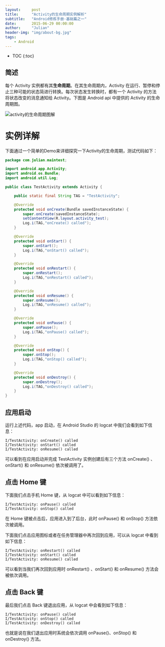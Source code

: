 ```yaml
---
layout:     post
title:      "Activity的生命周期实例解析"
subtitle:   "Android修炼手册·基础篇之一"
date:       2015-06-29 00:00:00
author:     "Julian"
header-img: "img/about-bg.jpg"
tags:
    - Android
---
```


* TOC
{:toc}

## 简述
每个 Activity 实例都有其**生命周期**。在其生命周期内，Activity 在运行、暂停和停止三种可能的状态简进行转换。每次状态发生转换时，都有一个 Activity 的方法将状态改变的消息通知给 Activity。下图是 Android api 中提供的 Activity 的生命周期图。

![activity的生命周期图解](http://7xlo4n.com1.z0.glb.clouddn.com/Activity_lifecircle.jpg)


# 实例详解
下面通过一个简单的Demo来详细探究一下Activity的生命周期，测试代码如下：

```java
package com.julian.maintest;

import android.app.Activity;
import android.os.Bundle;
import android.util.Log;

public class TestActivity extends Activity {

    public static final String TAG = "TestActivity";

    @Override
    protected void onCreate(Bundle savedInstanceState) {
        super.onCreate(savedInstanceState);
        setContentView(R.layout.activity_test);
        Log.i(TAG,"onCreate() called");
    }

    @Override
    protected void onStart() {
        super.onStart();
        Log.i(TAG,"onStart() called");
    }

    @Override
    protected void onRestart() {
        super.onRestart();
        Log.i(TAG,"onRestart() called");
    }

    @Override
    protected void onResume() {
        super.onResume();
        Log.i(TAG,"onResume() called");
    }

    @Override
    protected void onPause() {
        super.onPause();
        Log.i(TAG,"onPause() called");
    }

    @Override
    protected void onStop() {
        super.onStop();
        Log.i(TAG,"onStop() called");
    }

    @Override
    protected void onDestroy() {
        super.onDestroy();
        Log.i(TAG,"onDestroy() called");
    }
}
```

## 应用启动
运行上述代码，app 启动，在 Android Studio 的 logcat 中我们会看到如下信息：

```
I/TestActivity: onCreate() called
I/TestActivity: onStart() called
I/TestActivity: onResume() called
``` 

可以看到在应用启动并完成 TestActivity 实例创建后有三个方法 onCreate() 、onStart() 和 onResume() 依次被调用了。

## 点击 Home 键
下面我们点击手机 Home 键，从 logcat 中可以看到如下信息：

```
I/TestActivity: onPause() called
I/TestActivity: onStop() called
```

在 Home 键被点击后，应用进入到了后台，此时 onPause() 和 onStop() 方法依次被调用。

下面我们点击应用图标或者在任务管理器中再次回到应用，可以从 logcat 中看到如下信息：

```
I/TestActivity: onRestart() called
I/TestActivity: onStart() called
I/TestActivity: onResume() called
```

可以看到当我们再次回到应用时 onRestart() 、onStart() 和 onResume() 方法会被依次调用。

## 点击 Back 键
最后我们点击 Back 键退出应用，从 logcat 中会看到如下信息：

```
I/TestActivity: onPause() called
I/TestActivity: onStop() called
I/TestActivity: onDestroy() called
```

也就是说在我们退出应用时系统会依次调用 onPause()、onStop() 和 onDestroy() 方法。










 



